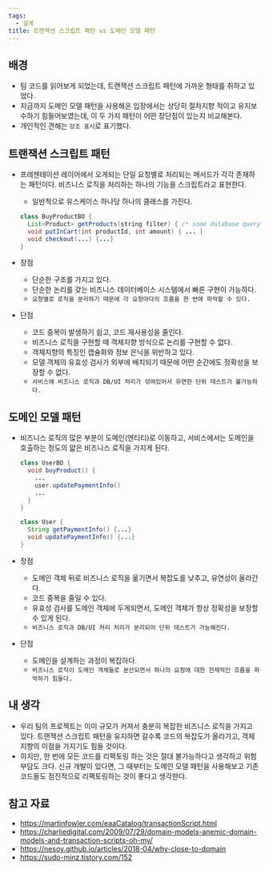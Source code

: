 ```yaml
---
tags:
  - 설계
title: 트랜잭션 스크립트 패턴 vs 도메인 모델 패턴
---
```



## 배경

- 팀 코드를 읽어보게 되었는데, 트랜잭션 스크립트 패턴에 가까운 형태를 취하고 있었다.
- 지금까지 도메인 모델 패턴을 사용해온 입장에서는 상당히 절차지향 적이고 유지보수하기 힘들어보였는데, 이 두 가지 패턴이 어떤 장단점이 있는지 비교해본다.
- 개인적인 견해는 `강조 표시`로 표기했다.

## 트랜잭션 스크립트 패턴

- 프레젠테이션 레이어에서 오게되는 단일 요청별로 처리되는 메서드가 각각 존재하는 패턴이다. 비즈니스 로직을 처리하는 하나의 기능을 스크립트라고 표현한다.

  - 일반적으로 유스케이스 하나당 하나의 클래스를 가진다.

  ```java
  class BuyProductBO {
    List<Product> getProducts(string filter) { /* some database query */ }
    void putInCart(int productId, int amount) { ... }
    void checkout(...) {...}
  }
  ```

- 장점

  - 단순한 구조를 가지고 있다.
  - 단순한 논리를 갖는 비즈니스 데이터베이스 시스템에서 빠른 구현이 가능하다.
  - `요청별로 로직을 분리하기 때문에 각 요청마다의 흐름을 한 번에 파악할 수 있다.`

- 단점

  - 코드 중복이 발생하기 쉽고, 코드 재사용성을 줄인다.
  - 비즈니스 로직을 구현할 때 객체지향 방식으로 논리를 구현할 수 없다.
  - 객체지향의 특징인 캡슐화와 정보 은닉을 위반하고 있다.
  - 모델 객체의 유효성 검사가 외부에 배치되기 때문에 어떤 순간에도 정확성을 보장할 수 없다.
  - `서비스에 비즈니스 로직과 DB/UI 처리가 섞여있어서 유연한 단위 테스트가 불가능하다.`

## 도메인 모델 패턴

- 비즈니스 로직의 많은 부분이 도메인(엔티티)로 이동하고, 서비스에서는 도메인을 호출하는 정도의 얇은 비즈니스 로직을 가지게 된다.

  ```java
  class UserBO {
    void buyProduct() {
      ...
      user.updatePaymentInfo()
      ...
    }
  }
  
  class User {
    String getPaymentInfo() {...}
    void updatePaymentInfo() {...}
  }
  ```

- 장점

  - 도메인 객체 뒤로 비즈니스 로직을 옮기면서 복잡도를 낮추고, 유연성이 올라간다.
  - 코드 중복을 줄일 수 있다.
  - 유효성 검사를 도메인 객체에 두게되면서, 도메인 객체가 항상 정확성을 보장할 수 있게 된다.
  - `비즈니스 로직과 DB/UI 처리 처리가 분리되어 단위 테스트가 가능해진다.`

- 단점

  - 도메인을 설계하는 과정이 복잡하다.
  - `비즈니스 로직이 도메인 객체들로 분산되면서 하나의 요청에 대한 전체적인 흐름을 파악하기 힘들다.`

## 내 생각

- 우리 팀의 프로젝트는 이미 규모가 커져서 충분히 복잡한 비즈니스 로직을 가지고 있다. 트랜잭션 스크립트 패턴을 유지하면 갈수록 코드의 복잡도가 올라가고, 객체지향의 이점을 가지기도 힘들 것이다.
- 하지만, 한 번에 모든 코드를 리팩토링 하는 것은 절대 불가능하다고 생각하고 위험부담도 크다. 신규 개발이 있다면, 그 때부터는 도메인 모델 패턴을 사용해보고 기존 코드들도 점진적으로 리팩토링하는 것이 좋다고 생각한다.

## 참고 자료

- https://martinfowler.com/eaaCatalog/transactionScript.html
- https://charliedigital.com/2009/07/29/domain-models-anemic-domain-models-and-transaction-scripts-oh-my/
- https://nesoy.github.io/articles/2018-04/why-close-to-domain
- https://sudo-minz.tistory.com/152
